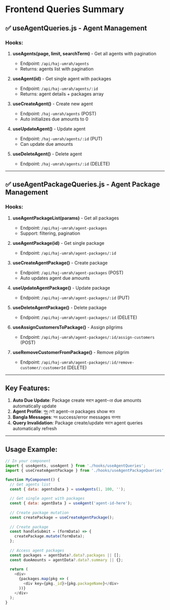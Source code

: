 # Frontend Queries Summary

## ✅ useAgentQueries.js - Agent Management

### Hooks:
1. **useAgents(page, limit, searchTerm)** - Get all agents with pagination
   - Endpoint: `/api/haj-umrah/agents`
   - Returns: agents list with pagination

2. **useAgent(id)** - Get single agent with packages
   - Endpoint: `/api/haj-umrah/agents/:id`
   - Returns: agent details + packages array

3. **useCreateAgent()** - Create new agent
   - Endpoint: `/haj-umrah/agents` (POST)
   - Auto initializes due amounts to 0

4. **useUpdateAgent()** - Update agent
   - Endpoint: `/haj-umrah/agents/:id` (PUT)
   - Can update due amounts

5. **useDeleteAgent()** - Delete agent
   - Endpoint: `/haj-umrah/agents/:id` (DELETE)

---

## ✅ useAgentPackageQueries.js - Agent Package Management

### Hooks:
1. **useAgentPackageList(params)** - Get all packages
   - Endpoint: `/api/haj-umrah/agent-packages`
   - Support: filtering, pagination

2. **useAgentPackage(id)** - Get single package
   - Endpoint: `/api/haj-umrah/agent-packages/:id`

3. **useCreateAgentPackage()** - Create package
   - Endpoint: `/api/haj-umrah/agent-packages` (POST)
   - Auto updates agent due amounts

4. **useUpdateAgentPackage()** - Update package
   - Endpoint: `/api/haj-umrah/agent-packages/:id` (PUT)

5. **useDeleteAgentPackage()** - Delete package
   - Endpoint: `/api/haj-umrah/agent-packages/:id` (DELETE)

6. **useAssignCustomersToPackage()** - Assign pilgrims
   - Endpoint: `/api/haj-umrah/agent-packages/:id/assign-customers` (POST)

7. **useRemoveCustomerFromPackage()** - Remove pilgrim
   - Endpoint: `/api/haj-umrah/agent-packages/:id/remove-customer/:customerId` (DELETE)

---

## Key Features:

1. **Auto Due Update**: Package create করলে agent-এর due amounts automatically update
2. **Agent Profile**: শুধু সেই agent-এর packages show করে
3. **Bangla Messages**: সব success/error messages বাংলায়
4. **Query Invalidation**: Package create/update করলে agent queries automatically refresh

---

## Usage Example:

```javascript
// In your component
import { useAgents, useAgent } from './hooks/useAgentQueries';
import { useCreateAgentPackage } from './hooks/useAgentPackageQueries';

function MyComponent() {
  // Get agents list
  const { data: agentsData } = useAgents(1, 100, '');
  
  // Get single agent with packages
  const { data: agentData } = useAgent('agent-id-here');
  
  // Create package mutation
  const createPackage = useCreateAgentPackage();
  
  // Create package
  const handleSubmit = (formData) => {
    createPackage.mutate(formData);
  };
  
  // Access agent packages
  const packages = agentData?.data?.packages || [];
  const dueAmounts = agentData?.data?.summary || {};
  
  return (
    <div>
      {packages.map(pkg => (
        <div key={pkg._id}>{pkg.packageName}</div>
      ))}
    </div>
  );
}
```
